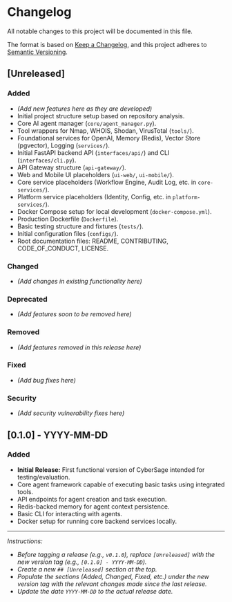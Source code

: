 # Changelog

All notable changes to this project will be documented in this file.

The format is based on [Keep a Changelog](https://keepachangelog.com/en/1.0.0/),
and this project adheres to [Semantic Versioning](https://semver.org/spec/v2.0.0.html).

## [Unreleased]

### Added
-   *(Add new features here as they are developed)*
-   Initial project structure setup based on repository analysis.
-   Core AI agent manager (`core/agent_manager.py`).
-   Tool wrappers for Nmap, WHOIS, Shodan, VirusTotal (`tools/`).
-   Foundational services for OpenAI, Memory (Redis), Vector Store (pgvector), Logging (`services/`).
-   Initial FastAPI backend API (`interfaces/api/`) and CLI (`interfaces/cli.py`).
-   API Gateway structure (`api-gateway/`).
-   Web and Mobile UI placeholders (`ui-web/`, `ui-mobile/`).
-   Core service placeholders (Workflow Engine, Audit Log, etc. in `core-services/`).
-   Platform service placeholders (Identity, Config, etc. in `platform-services/`).
-   Docker Compose setup for local development (`docker-compose.yml`).
-   Production Dockerfile (`Dockerfile`).
-   Basic testing structure and fixtures (`tests/`).
-   Initial configuration files (`configs/`).
-   Root documentation files: README, CONTRIBUTING, CODE_OF_CONDUCT, LICENSE.

### Changed
-   *(Add changes in existing functionality here)*

### Deprecated
-   *(Add features soon to be removed here)*

### Removed
-   *(Add features removed in this release here)*

### Fixed
-   *(Add bug fixes here)*

### Security
-   *(Add security vulnerability fixes here)*

## [0.1.0] - YYYY-MM-DD  <!-- Placeholder: Update date upon actual release -->

### Added
-   **Initial Release:** First functional version of CyberSage intended for testing/evaluation.
-   Core agent framework capable of executing basic tasks using integrated tools.
-   API endpoints for agent creation and task execution.
-   Redis-backed memory for agent context persistence.
-   Basic CLI for interacting with agents.
-   Docker setup for running core backend services locally.

---

*Instructions:*
*   *Before tagging a release (e.g., `v0.1.0`), replace `[Unreleased]` with the new version tag (e.g., `[0.1.0] - YYYY-MM-DD`).*
*   *Create a new `## [Unreleased]` section at the top.*
*   *Populate the sections (Added, Changed, Fixed, etc.) under the new version tag with the relevant changes made since the last release.*
*   *Update the date `YYYY-MM-DD` to the actual release date.*
